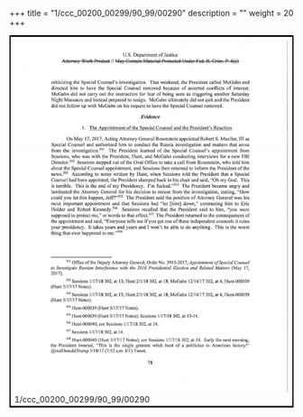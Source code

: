 +++
title = "1/ccc_00200_00299/90_99/00290"
description = ""
weight = 20
+++

<table style="border:2px solid black;max-width:800px;max-height:800px;" 
><tr><td>
<img class="center-fit-jpg"
src="/jpg_/jpg_mueller_report_searchable_290.jpg">
1/ccc_00200_00299/90_99/00290
</img></td></tr></table>
